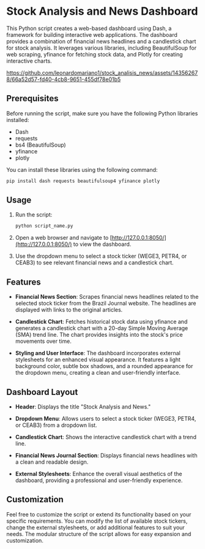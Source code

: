 # Stock Analysis and News Dashboard

This Python script creates a web-based dashboard using Dash, a framework for building interactive web applications. The dashboard provides a combination of financial news headlines and a candlestick chart for stock analysis. It leverages various libraries, including BeautifulSoup for web scraping, yfinance for fetching stock data, and Plotly for creating interactive charts.


https://github.com/leonardomariano1/stock_analisis_news/assets/143562678/66a52d57-fd40-4cb8-9651-455df78e01b5


## Prerequisites

Before running the script, make sure you have the following Python libraries installed:

- Dash
- requests
- bs4 (BeautifulSoup)
- yfinance
- plotly

You can install these libraries using the following command:

```bash
pip install dash requests beautifulsoup4 yfinance plotly
```

## Usage

1. Run the script:

    ```bash
    python script_name.py
    ```

2. Open a web browser and navigate to [http://127.0.0.1:8050/](http://127.0.0.1:8050/) to view the dashboard.

3. Use the dropdown menu to select a stock ticker (WEGE3, PETR4, or CEAB3) to see relevant financial news and a candlestick chart.

## Features

- **Financial News Section**: Scrapes financial news headlines related to the selected stock ticker from the Brazil Journal website. The headlines are displayed with links to the original articles.

- **Candlestick Chart**: Fetches historical stock data using yfinance and generates a candlestick chart with a 20-day Simple Moving Average (SMA) trend line. The chart provides insights into the stock's price movements over time.

- **Styling and User Interface**: The dashboard incorporates external stylesheets for an enhanced visual appearance. It features a light background color, subtle box shadows, and a rounded appearance for the dropdown menu, creating a clean and user-friendly interface.

## Dashboard Layout

- **Header**: Displays the title "Stock Analysis and News."

- **Dropdown Menu**: Allows users to select a stock ticker (WEGE3, PETR4, or CEAB3) from a dropdown list.

- **Candlestick Chart**: Shows the interactive candlestick chart with a trend line.

- **Financial News Journal Section**: Displays financial news headlines with a clean and readable design.

- **External Stylesheets**: Enhance the overall visual aesthetics of the dashboard, providing a professional and user-friendly experience.

## Customization

Feel free to customize the script or extend its functionality based on your specific requirements. You can modify the list of available stock tickers, change the external stylesheets, or add additional features to suit your needs. The modular structure of the script allows for easy expansion and customization.
